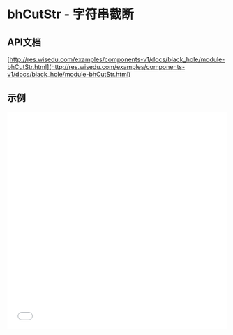 # bhCutStr - 字符串截断

## API文档
[http://res.wisedu.com/examples/components-v1/docs/black_hole/module-bhCutStr.html](http://res.wisedu.com/examples/components-v1/docs/black_hole/module-bhCutStr.html)


## 示例

<iframe width="100%" height="500" src="//jsrun.net/s4pKp/embedded/all/light/" allowfullscreen="allowfullscreen" frameborder="0"></iframe>